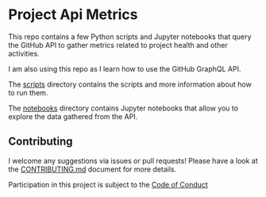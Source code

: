 # Project Api Metrics

This repo contains a few Python scripts and Jupyter notebooks that query the
GitHub API to gather metrics related to project health and other activities.

I am also using this repo as I learn how to use the GitHub GraphQL API.

The [scripts](scripts/) directory contains the scripts and more information
about how to run them.

The [notebooks](notebooks/) directory contains Jupyter notebooks that allow
you to explore the data gathered from the API.

## Contributing

I welcome any suggestions via issues or pull requests! Please have a look
at the [CONTRIBUTING.md](CONTRIBUTING.md) document for more details.

Participation in this project is subject to the 
[Code of Conduct](CODE-OF-CONDUCT.md)
